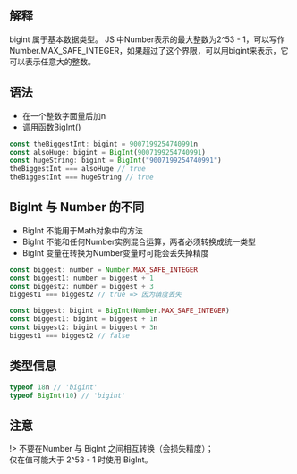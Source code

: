 ## 解释
bigint 属于基本数据类型。
JS 中Number表示的最大整数为2^53 - 1，可以写作Number.MAX_SAFE_INTEGER，如果超过了这个界限，可以用bigint来表示，它可以表示任意大的整数。
## 语法
* 在一个整数字面量后加n
* 调用函数BigInt()
```js
const theBiggestInt: bigint = 9007199254740991n
const alsoHuge: bigint = BigInt(9007199254740991)
const hugeString: bigint = BigInt("9007199254740991")
theBiggestInt === alsoHuge // true
theBiggestInt === hugeString // true
```

## BigInt 与 Number 的不同
* BigInt 不能用于Math对象中的方法
* BigInt 不能和任何Number实例混合运算，两者必须转换成统一类型
* BigInt 变量在转换为Number变量时可能会丢失掉精度
```js
const biggest: number = Number.MAX_SAFE_INTEGER
const biggest1: number = biggest + 1
const biggest2: number = biggest + 3
biggest1 === biggest2 // true => 因为精度丢失
```
```js
const biggest: bigint = BigInt(Number.MAX_SAFE_INTEGER)
const biggest1: bigint = biggest + 1n
const biggest2: bigint = biggest + 3n
biggest1 === biggest2 // false
```

## 类型信息
```js
typeof 18n // 'bigint'
typeof BigInt(10) // 'bigint'
```

## 注意
!> 不要在Number 与 BigInt 之间相互转换（会损失精度）；  
仅在值可能大于 2^53 - 1 时使用 BigInt。